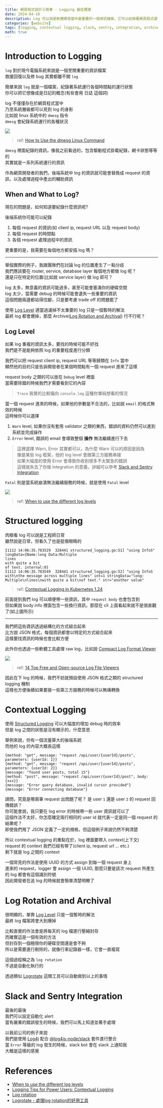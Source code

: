 ```yaml
---
title: 網頁程式設計三兩事 - Logging 最佳實踐
date: 2024-04-10
description: Log 可以說是軟體開發當中最重要的一個資訊檔案，它可以紀錄著網頁程式運行的各種狀況。本篇文章將會簡單的介紹如何下 log 以及你該如何處理 log
categories: [website]
tags: [logging, contextual logging, slack, sentry, integration, archive, log rotation, logrotate, log4j]
math: true
---
```


# Introduction to Logging
`log` 對於現今電腦系統來說是一個至關重要的資訊檔案\
救援回復以及修 bug 其實都離不開 `log`

簡單來說 `log` 就是一個檔案，紀錄著系統運行各個時間點的運行狀態\
你可以把它想像成是日記的概念(有些會用 日誌 這個詞)

log 不僅僅存在於網頁程式當中\
乃至系統層級都可以見到 log 的身影\
比如說 linux 系統中的 `dmesg` 指令\
`dmesg` 會紀錄系統運行的各種狀況

![](https://phoenixnap.com/kb/wp-content/uploads/2022/01/dmesg-command-output.png)
> ref: [How to Use the dmesg Linux Command](https://phoenixnap.com/kb/dmesg-linux)

`dmesg` 裡面紀錄的資訊，像我之前看過的，包含驅動程式掛載紀錄，網卡狀態等等的\
其實就是一系列系統運行的資訊

作為網頁開發者的我們，後端系統中 log 的資訊就可能會替換成 request 的資訊，以及處理過程中產出的輔助資訊

## When and What to Log?
現在的問題是，如何知道要紀錄什麼資訊呢?

後端系統你可能可以紀錄
1. 每個 request 的資訊(如 client ip, request URL 以及 request body)
2. 每個 request 的時間點
3. 各個 request 處理過程中的資訊

更重要的是，我需要在每個地方都安插 log 嗎？

<hr>

舉個實際的例子，我跟團隊們在討論 log 的位置產生了一點分歧\
我們應該要在 router, service, database layer 每個地方都做 log 呢？\
還是只在特定的位置(比如說 service layer) 做 log 即可？

log 太多，無意義的資訊可能過多，甚至可能會塞滿你的硬碟空間\
log 太少，當需要 debug 的時候可能會遺失一些重要的資訊\
這個問題兩邊都站得住腳，只是要考慮 trade off 的問題罷了

使用 [Log Level](#log-level) 適當過濾掉不太重要的 log 只是一個暫時的解法\
最終 log 都會爆掉，那麼 Archive([Log Rotation and Archival](#log-rotation-and-archival)) 行不行呢？

## Log Level
如果 log 重複的資訊太多，要找的時候可能不好找\
我們是不是能夠依照 log 的重要程度進行分類

我們可以把 request client ip, request URL 等等歸類在 `Info` 當中\
顯然他的目的只是告訴開發者在某個時間點有一個 request 進來了這樣

request body 之類的可以放在 `Debug` level 裡面\
當需要除錯的時候我們才需要看到它的內容

> `Trace` 我覺的比較偏向 `console.log` 這種你單純想看的情況

當一個 request 進來的時候，如果他的參數是不合法的，比如說 `email` 的格式無效的時候\
這時候你可以選擇
1. `Warn` level, 如果你沒有套用 validator 之類的東西，錯誤的資料仍然可以進到系統並完成操作
2. `Error` level, 錯誤的 email 會導致整個 **操作** 無法繼續進行下去

> 這裡選擇 Warn, Error 其實都可以，為什麼 Warn 可以的原因是因為\
> 像是某些 log 框架，他的 log level 會跟第三方服務串接\
> 如果大幅度的使用 Error 會導致你收到很多不太緊急的錯誤\
> 這樣就失去了你做 integration 的意義，詳細可以參考 [Slack and Sentry Integration](#slack-and-sentry-integration)

`Fatal` 則是當系統崩潰無法繼續服務的時候，就是使用 `Fatal` level

![](https://i.stack.imgur.com/z5Fim.png)
> ref: [When to use the different log levels](https://stackoverflow.com/a/64806781)

# Structured logging
肉眼看 log 可以說是工程師日常\
雖然說是日常，但看久了也是挺傷眼睛的

```
I1112 14:06:35.783529  328441 structured_logging.go:51] "using InfoS" longData={Name:long Data:Multiple
lines
with quite a bit
of text. internal:0}
I1112 14:06:35.783549  328441 structured_logging.go:52] "using InfoS with\nthe message across multiple lines" int=1 stringData="long: Multiple\nlines\nwith quite a bit\nof text." str="another value"
```
> ref: [Contextual Logging in Kubernetes 1.24](https://www.kubernetes.dev/blog/2022/05/25/contextual-logging/#structured-logging)

前面提到我們 log 可以順便帶一些資訊，其中 `request body` 也會包含到\
但如果說 body info 裡面包含一些換行資訊，那麼在 cli 上面看起來就不是很直觀了(如上圖所示)

<hr>

我們把這些資訊透過結構化的方式組合起來\
比方說 JSON 格式，每個資訊都會以特定的方式組合起來\
這樣要找資訊的時候也會比較方便

此外你也透過一些軟體工具處理 raw log，比如說 [Compact Log Format Viewer](https://github.com/warrenbuckley/Compact-Log-Format-Viewer)

![](https://medevel.com/content/images/2023/12/screenshot.jpeg)
> ref: [14 Top Free and Open-source Log File Viewers](https://medevel.com/13-log-viewer/)

因此在下 log 的時候，我們不妨就預設使用 JSON 格式之類的 structured logging 機制\
這樣也方便後續如果要接一些第三方服務的時候可以無痛轉換

# Contextual Logging
使用 [Structured Logging](#structured-logging) 可以大幅度的增加 debug 時的效率\
但是 log 之間的狀態是沒有顯示的，什麼意思

舉例來說，你有一個流量算大的後端系統\
而他的 log 的內容大概長這樣

```
{method: "get", message: "request /api/user/{userId}/posts", parameters: {userId: 1}}
{method: "get", message: "request /api/user/{userId}/posts", parameters: {userId: 2}}
{message: "found user posts, total 15"}
{method: "post", message: "request /api/user/{userId}/post", body: {xxx}}
{message: "Error query database, invalid cursor provided"}
{message: "Error connecting database"}
```

請問，究竟是哪兩筆 request 出問題了呢？ 是 user `1` 還是 user `2` 的 request 回傳錯誤？\
你可能會說，我只要在 log error 的時候帶一些 user 資訊就可以了\
這個作法不太好，你怎麼確定兩行相同的 user id 就代表一定是同一個 request 的結果呢？\
即使我們用了 JSON 定義了一定的規格，但這個例子來說仍然不夠清楚

所以 contextual logging 的重點在於，log 裡面要帶入 context(上下文)\
request 的 context 我們已經有帶了(client ip, request url ... etc.)\
剩下就是 log 之間的 context

一個常見的作法是使用 UUID 的方式 assign 到每一個 request 身上\
進來的 request，logger 會 assign 一個 UUID, 那麼只要是該次 request 所產生的 log 都會有這個識別符號\
因此開發者在追 log 的時候就會簡單清楚明瞭了

# Log Rotation and Archival
很明顯的，單靠 [Log Level](#log-level) 只是一個暫時的解法\
最終 log 檔案將會大到爆掉

比較直覺的作法會是將每天的 log 檔進行壓縮封存\
而確實這是一個有效的方法\
但封存到一個極限你的硬碟空間還是會不夠\
所以是需要進行刪除的，就像行車記錄器一樣，它會一直複寫

這個過程稱之為 `log rotation`\
不過是自動化執行的

透過類似 [Logrotate](https://linux.die.net/man/8/logrotate) 這類工具可以自動做到以上的事情

# Slack and Sentry Integration
最後的最後\
我們可以設定自動化 alert\
當有嚴重的錯誤發生的時候，我們可以馬上知道並著手處理

以我前公司的例子來說\
我們是使用 [Log4j](https://logging.apache.org/log4j/2.x/) 配合 [@log4js-node/slack](https://www.npmjs.com/package/@log4js-node/slack) 套件進行整合\
當 `Error` 等級的 log 發生的時候，slack bot 會在 slack 上通知我\
大概是這樣的感覺

# References
+ [When to use the different log levels](https://stackoverflow.com/questions/2031163/when-to-use-the-different-log-levels)
+ [Logging Tips for Power Users: Contextual Logging](https://www.loggly.com/blog/logging-tips-for-power-users-contextual-logging/)
+ [Log rotation](https://en.wikipedia.org/wiki/Log_rotation)
+ [Logrotate - 處理log rotation的好用工具](https://sibevin.github.io/posts/2017-03-20-121433-logrotate)

